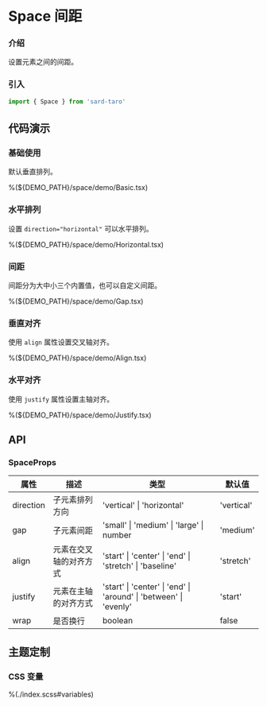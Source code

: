# Space 间距

### 介绍

设置元素之间的间距。

### 引入

```ts
import { Space } from 'sard-taro'
```

## 代码演示

### 基础使用

默认垂直排列。

%(${DEMO_PATH}/space/demo/Basic.tsx)

### 水平排列

设置 `direction="horizontal"` 可以水平排列。

%(${DEMO_PATH}/space/demo/Horizontal.tsx)

### 间距

间距分为大中小三个内置值，也可以自定义间距。

%(${DEMO_PATH}/space/demo/Gap.tsx)

### 垂直对齐

使用 `align` 属性设置交叉轴对齐。

%(${DEMO_PATH}/space/demo/Align.tsx)

### 水平对齐

使用 `justify` 属性设置主轴对齐。

%(${DEMO_PATH}/space/demo/Justify.tsx)

## API

### SpaceProps

| 属性      | 描述                   | 类型                                                              | 默认值     |
| --------- | ---------------------- | ----------------------------------------------------------------- | ---------- |
| direction | 子元素排列方向         | 'vertical' \| 'horizontal'                                        | 'vertical' |
| gap       | 子元素间距             | 'small' \| 'medium' \| 'large' \| number                          | 'medium'   |
| align     | 元素在交叉轴的对齐方式 | 'start' \| 'center' \| 'end' \| 'stretch' \| 'baseline'           | 'stretch'  |
| justify   | 元素在主轴的对齐方式   | 'start' \| 'center' \| 'end' \| 'around' \| 'between' \| 'evenly' | 'start'    |
| wrap      | 是否换行               | boolean                                                           | false      |

## 主题定制

### CSS 变量

%(./index.scss#variables)
